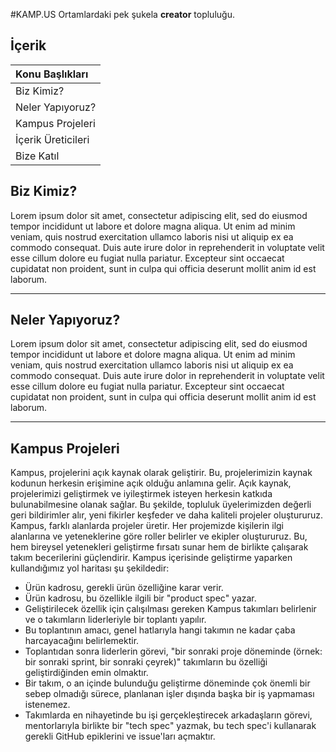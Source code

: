 #KAMP.US
Ortamlardaki pek şukela **creator** topluluğu.

## İçerik
| Konu Başlıkları  |
|:------------- |
| Biz Kimiz?|
| Neler Yapıyoruz?|
| Kampus Projeleri|
| İçerik Üreticileri|
| Bize Katıl|

## Biz Kimiz?
Lorem ipsum dolor sit amet, consectetur adipiscing elit, sed do eiusmod tempor incididunt ut labore et dolore magna aliqua. Ut enim ad minim veniam, quis nostrud exercitation ullamco laboris nisi ut aliquip ex ea commodo consequat. Duis aute irure dolor in reprehenderit in voluptate velit esse cillum dolore eu fugiat nulla pariatur. Excepteur sint occaecat cupidatat non proident, sunt in culpa qui officia deserunt mollit anim id est laborum.

------------

## Neler Yapıyoruz?
Lorem ipsum dolor sit amet, consectetur adipiscing elit, sed do eiusmod tempor incididunt ut labore et dolore magna aliqua. Ut enim ad minim veniam, quis nostrud exercitation ullamco laboris nisi ut aliquip ex ea commodo consequat. Duis aute irure dolor in reprehenderit in voluptate velit esse cillum dolore eu fugiat nulla pariatur. Excepteur sint occaecat cupidatat non proident, sunt in culpa qui officia deserunt mollit anim id est laborum.

------------

## Kampus Projeleri
Kampus, projelerini açık kaynak olarak geliştirir. Bu, projelerimizin kaynak kodunun herkesin erişimine açık olduğu anlamına gelir. Açık kaynak, projelerimizi geliştirmek ve iyileştirmek isteyen herkesin katkıda bulunabilmesine olanak sağlar. Bu şekilde, topluluk üyelerimizden değerli geri bildirimler alır, yeni fikirler keşfeder ve daha kaliteli projeler oluştururuz.
Kampus, farklı alanlarda projeler üretir. Her projemizde kişilerin ilgi alanlarına ve yeteneklerine göre roller belirler ve ekipler oluştururuz. Bu, hem bireysel yetenekleri geliştirme fırsatı sunar hem de birlikte çalışarak takım becerilerini güçlendirir.
Kampus içerisinde geliştirme yaparken kullandığımız yol haritası şu şekildedir:
- Ürün kadrosu, gerekli ürün özelliğine karar verir.
- Ürün kadrosu, bu özellikle ilgili bir "product spec" yazar.
- Geliştirilecek özellik için çalışılması gereken Kampus takımları belirlenir ve o takımların liderleriyle bir toplantı yapılır.
- Bu toplantının amacı, genel hatlarıyla hangi takımın ne kadar çaba harcayacağını belirlemektir.
- Toplantıdan sonra liderlerin görevi, "bir sonraki proje döneminde (örnek: bir sonraki sprint, bir sonraki çeyrek)" takımların bu özelliği geliştirdiğinden emin olmaktır.
- Bir takım, o an içinde bulunduğu geliştirme döneminde çok önemli bir sebep olmadığı sürece, planlanan işler dışında başka bir iş yapmaması istenemez.
- Takımlarda en nihayetinde bu işi gerçekleştirecek arkadaşların görevi, mentorlarıyla birlikte bir "tech spec" yazmak, bu tech spec'i kullanarak gerekli GitHub epiklerini ve issue'ları açmaktır.
